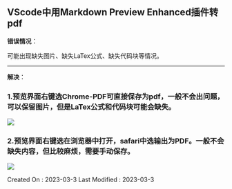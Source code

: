 ## VScode中用Markdown Preview Enhanced插件转pdf

**错误情况**：

可能出现缺失图片、缺失LaTex公式、缺失代码块等情况。

---

**解决**：

### 1.预览界面右键选Chrome-PDF可直接保存为pdf，一般不会出问题，可以保留图片，但是LaTex公式和代码块可能会缺失。

![](../img/md转pdf-1.png)

### 2.预览界面右键选在浏览器中打开，safari中选输出为PDF。一般不会缺失内容，但比较麻烦，需要手动保存。

![](../img/md转pdf-2.png)

Created On : 2023-03-3
Last Modified : 2023-03-3